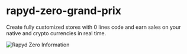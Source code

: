 # rapyd-zero-grand-prix
Create fully customized stores with 0 lines code and earn sales on your native and crypto currencies in real time.

![Rapyd Zero Information](https://firebasestorage.googleapis.com/v0/b/skill-evolution-3e59c.appspot.com/o/infographic.svg?alt=media&token=0c650220-7baa-46b5-8f35-322438b71466)
